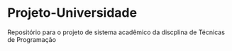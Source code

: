 # Projeto-Universidade
 Repositório para o projeto de sistema acadêmico da discplina de Técnicas de Programação
